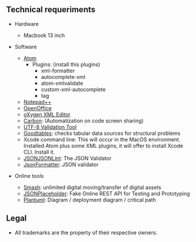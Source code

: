 ## Technical requeriments ##

* Hardware
     - Macbook 13 inch 

* Software
     - [Atom](https://atom.io/)
         - Plugins: (install this plugins)
             - xml-formatter
             - autocomplete-xml
             - atom-xmlvalidate
             - custom-xml-autocomplete
             - tag
     - [Notepad++](https://notepad-plus-plus.org/download/v7.5.6.html)
     - [OpenOffice](https://www.openoffice.org/es/)
     - [oXygen XML Editor](http://www.oxygenxml.com/)
     - [Carbon](https://carbon.now.sh/): (Automatization on code screen sharing)
     - [UTF-8 Validation Tool](https://github.com/digital-preservation/utf8-validator)
     - [Goodtables](http://try.goodtables.io/): checks tabular data sources for structural problems
     - Xcode command line: This will occur in the MacOS environment. Installed Atom plus some XML plugins, it will offer to install Xcode CLI. Install it.
     - [JSONJSONLint](https://jsonlint.com/): The JSON Validator
     - [JsonFormatter](https://jsonformatter.org/json-parser): JSON validator

* Online tools
     - [Smash](https://www.fromsmash.com/): unlimited digital moving/transfer of digital assets
     - [JSONPlaceholder](https://jsonplaceholder.typicode.com/): Fake Online REST API for Testing and Prototyping
     - [Plantuml](http://www.plantuml.com/plantuml/uml/):  Diagram / deployment diagram / critical path 

## Legal ##

* All trademarks are the property of their respective owners.